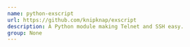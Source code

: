 ```yaml
---
name: python-exscript
url: https://github.com/knipknap/exscript
description: A Python module making Telnet and SSH easy.
group: None
---
```

